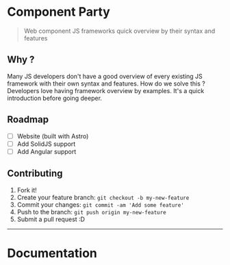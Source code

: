 # Component Party

> Web component JS frameworks quick overview by their syntax and features

## Why ?
Many JS developers don't have a good overview of every existing JS framework with their own syntax and features. 
How do we solve this ? Developers love having framework overview by examples. It's a quick introduction before going deeper.

## Roadmap
- [ ] Website (built with Astro)
- [ ] Add SolidJS support
- [ ] Add Angular support

## Contributing
1. Fork it!
2. Create your feature branch: `git checkout -b my-new-feature`
3. Commit your changes: `git commit -am 'Add some feature'`
4. Push to the branch: `git push origin my-new-feature`
5. Submit a pull request :D


--------------------------------------

# Documentation
